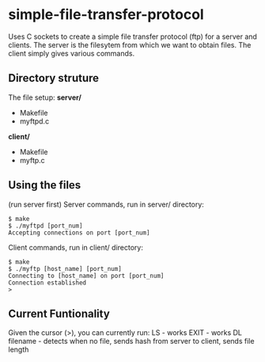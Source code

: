 # simple-file-transfer-protocol
Uses C sockets to create a simple file transfer protocol (ftp) for a server and clients. The server is the filesytem from which we want to obtain files. The client simply gives various commands.

## Directory struture
The file setup:
**server/**
* Makefile
* myftpd.c

**client/**
* Makefile
* myftp.c

## Using the files
(run server first)
Server commands, run in server/ directory: 
```
$ make
$ ./myftpd [port_num]
Accepting connections on port [port_num]
```
Client commands, run in client/ directory: 
```
$ make
$ ./myftp [host_name] [port_num]
Connecting to [host_name] on port [port_num]
Connection established
>
 ```
 
## Current Funtionality
Given the cursor (>), you can currently run:
LS - works 
EXIT - works
DL filename - detects when no file, sends hash from server to client, sends file length
